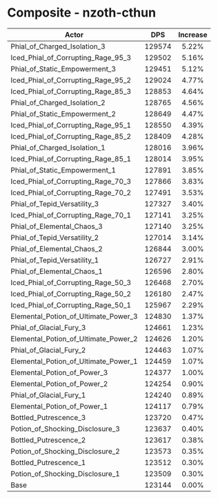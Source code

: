 # Composite - nzoth-cthun
| Actor | DPS | Increase |
|---|:---:|:---:|
|Phial_of_Charged_Isolation_3|129574|5.22%|
|Iced_Phial_of_Corrupting_Rage_95_3|129502|5.16%|
|Phial_of_Static_Empowerment_3|129451|5.12%|
|Iced_Phial_of_Corrupting_Rage_95_2|129024|4.77%|
|Iced_Phial_of_Corrupting_Rage_85_3|128853|4.64%|
|Phial_of_Charged_Isolation_2|128765|4.56%|
|Phial_of_Static_Empowerment_2|128649|4.47%|
|Iced_Phial_of_Corrupting_Rage_95_1|128550|4.39%|
|Iced_Phial_of_Corrupting_Rage_85_2|128409|4.28%|
|Phial_of_Charged_Isolation_1|128016|3.96%|
|Iced_Phial_of_Corrupting_Rage_85_1|128014|3.95%|
|Phial_of_Static_Empowerment_1|127891|3.85%|
|Iced_Phial_of_Corrupting_Rage_70_3|127866|3.83%|
|Iced_Phial_of_Corrupting_Rage_70_2|127491|3.53%|
|Phial_of_Tepid_Versatility_3|127327|3.40%|
|Iced_Phial_of_Corrupting_Rage_70_1|127141|3.25%|
|Phial_of_Elemental_Chaos_3|127140|3.25%|
|Phial_of_Tepid_Versatility_2|127014|3.14%|
|Phial_of_Elemental_Chaos_2|126844|3.00%|
|Phial_of_Tepid_Versatility_1|126727|2.91%|
|Phial_of_Elemental_Chaos_1|126596|2.80%|
|Iced_Phial_of_Corrupting_Rage_50_3|126468|2.70%|
|Iced_Phial_of_Corrupting_Rage_50_2|126180|2.47%|
|Iced_Phial_of_Corrupting_Rage_50_1|125967|2.29%|
|Elemental_Potion_of_Ultimate_Power_3|124830|1.37%|
|Phial_of_Glacial_Fury_3|124661|1.23%|
|Elemental_Potion_of_Ultimate_Power_2|124626|1.20%|
|Phial_of_Glacial_Fury_2|124463|1.07%|
|Elemental_Potion_of_Ultimate_Power_1|124459|1.07%|
|Elemental_Potion_of_Power_3|124377|1.00%|
|Elemental_Potion_of_Power_2|124254|0.90%|
|Phial_of_Glacial_Fury_1|124240|0.89%|
|Elemental_Potion_of_Power_1|124117|0.79%|
|Bottled_Putrescence_3|123720|0.47%|
|Potion_of_Shocking_Disclosure_3|123637|0.40%|
|Bottled_Putrescence_2|123617|0.38%|
|Potion_of_Shocking_Disclosure_2|123573|0.35%|
|Bottled_Putrescence_1|123512|0.30%|
|Potion_of_Shocking_Disclosure_1|123509|0.30%|
|Base|123144|0.00%|
